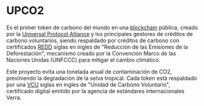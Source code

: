 # UPCO2

Es el primer token de carbono del mundo en una [blockchain] pública, creado por la [Universal Protocol Alliance] y los
principales gestores de créditos de carbono voluntarios, siendo respaldado por créditos de carbono con certificados
[REDD] siglas en ingles de "Reducción de las Emisiones de la Deforestación", mecanismo creado por la Convención Marco de
las Naciones Unidas (UNFCCC) para mitigar el cambio climático.

Este proyecto evita una tonelada anual de contaminación de CO2, previniendo la degradación de la selva tropical. Cada
token está respaldado por una [VCU] siglas en ingles de "Unidad de Carbono Voluntario", certificado digital emitido por
la agencia de estándares internacionales Verra.

[blockchain]: /
[universal protocol alliance]: https://www.universalprotocol.io/
[redd]: https://es.wikipedia.org/wiki/Reducci%C3%B3n_de_las_emisiones_de_la_deforestaci%C3%B3n
[vcu]:
  https://verra.org/wp-content/uploads/2020/08/Propuesta-para-escalar-los-mercados-voluntarios-de-carbono-y-evitar-la-doble-contabilidad-despu%C3%A9s-del-2020.pdf
